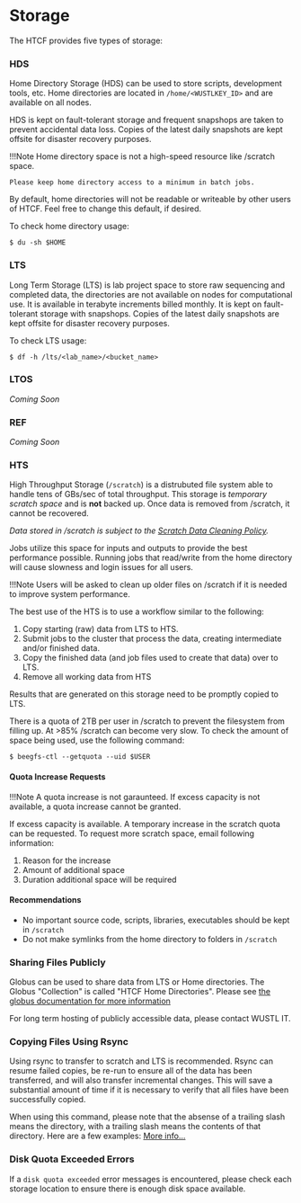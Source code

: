 # Storage

The HTCF provides five types of storage:


### HDS

Home Directory Storage (HDS) can be used to store scripts, development tools, etc.  Home directories are located in `/home/<WUSTLKEY_ID>` and are available on all nodes.

HDS is kept on fault-tolerant storage and frequent snapshops are taken to prevent accidental data loss.  Copies of the latest daily snapshots are kept offsite for disaster recovery purposes.

!!!Note
    Home directory space is not a high-speed resource like /scratch space.

    Please keep home directory access to a minimum in batch jobs.

By default, home directories will not be readable or writeable by other users of HTCF.  Feel free to change this default, if desired.

To check home directory usage:

    $ du -sh $HOME

### LTS

Long Term Storage (LTS) is lab project space to store raw sequencing and completed data, the directories are not available on nodes for computational use.  It is available in terabyte increments billed monthly.  It is kept on fault-tolerant storage with snapshops.  Copies of the latest daily snapshots are kept offsite for disaster recovery purposes. 

To check LTS usage:

    $ df -h /lts/<lab_name>/<bucket_name>

### LTOS

*Coming Soon*

### REF

*Coming Soon*

### HTS

High Throughput Storage (`/scratch`) is a distrubuted file system able to handle tens of GBs/sec of total throughput.  This storage is *temporary scratch space* and is **not** backed up.  Once data is removed from /scratch, it cannot be recovered.

*Data stored in /scratch is subject to the [Scratch Data Cleaning Policy](/policies/#scratch-data-cleaning).*

Jobs utilize this space for inputs and outputs to provide the best performance possible.  Running jobs that read/write from the home directory will cause slowness and login issues for all users.

!!!Note
    Users will be asked to clean up older files on /scratch if it is needed to improve system performance.

The best use of the HTS is to use a workflow similar to the following:

1.  Copy starting (raw) data from LTS to HTS.
2.  Submit jobs to the cluster that process the data, creating intermediate and/or finished data.
3.  Copy the finished data (and job files used to create that data) over to LTS.
4.  Remove all working data from HTS

Results that are generated on this storage need to be promptly copied to LTS. 

There is a quota of 2TB per user in /scratch to prevent the filesystem from filling up.  At >85% /scratch can become very slow.  To check the amount of space being used, use the following command:

    $ beegfs-ctl --getquota --uid $USER

#### Quota Increase Requests

!!!Note
    A quota increase is not garaunteed.  If excess capacity is not available, a quota increase cannot be granted.

If excess capacity is available.  A temporary increase in the scratch quota can be requested.  To request more scratch space, email following information:

1. Reason for the increase
2. Amount of additional space
3. Duration additional space will be required


#### Recommendations

* No important source code, scripts, libraries, executables should be kept in `/scratch`
* Do not make symlinks from the home directory to folders in `/scratch`

### Sharing Files Publicly

Globus can be used to share data from LTS or Home directories.  The Globus "Collection" is called "HTCF Home Directories". Please see [the globus documentation for more information](https://docs.globus.org/how-to/get-started/)

For long term hosting of publicly accessible data, please contact WUSTL IT.

### Copying Files Using Rsync

Using rsync to transfer to scratch and LTS is recommended.  Rsync can resume failed copies, be re-run to ensure all of the data has been transferred, and will also transfer incremental changes.  This will save a substantial amount of time if it is necessary to verify that all files have been successfully copied.

When using this command, please note that the absense of a trailing slash means the directory, with a trailing slash means the contents of that directory.  Here are a few examples:
[More info...](https://stackoverflow.com/questions/31278098/slashes-and-the-rsync-command)

### Disk Quota Exceeded Errors

If a `disk quota exceeded` error messages is encountered, please check each storage location to ensure there is enough disk space available.
